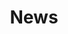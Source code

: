 ---
title: News

# Listing view
view: compact

# Optional banner image (relative to `assets/media/` folder).
banner:
  caption: ''
  image: ''
---
